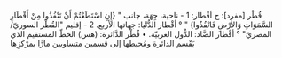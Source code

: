 قُطْر [مفرد]: ج ‌أقْطار:
1 - ناحية، جِهَة، جانب " {إِنِ اسْتَطَعْتُمْ أَنْ تَنْفُذُوا مِنْ ‌أَقْطَارِ السَّمَوَاتِ وَالأَرْضِ فَانْفُذُوا} " ° ‌أقْطار الدُّنْيا: جهاتها الأربع.
2 - إقليم "القُطْر السوريّ/ المصريّ" ° ‌أقْطار الضَّاد: الدُّول العربيّة.
• قُطْر الدَّائرة: (هس) الخطّ المستقيم الذي يَقْسم الدائرة ومُحيطها إلى قسمين متساويين مارًّا بمرْكزِها